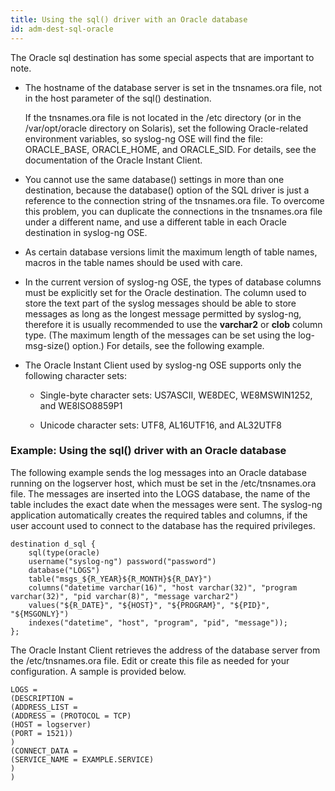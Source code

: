 ```yaml
---
title: Using the sql() driver with an Oracle database
id: adm-dest-sql-oracle
---
```


The Oracle sql destination has some special aspects that are important
to note.

- The hostname of the database server is set in the tnsnames.ora file,
    not in the host parameter of the sql() destination.

    If the tnsnames.ora file is not located in the /etc directory (or in
    the /var/opt/oracle directory on Solaris), set the following
    Oracle-related environment variables, so syslog-ng OSE will find the
    file: ORACLE_BASE, ORACLE_HOME, and ORACLE_SID. For details, see
    the documentation of the Oracle Instant Client.

- You cannot use the same database() settings in more than one
    destination, because the database() option of the SQL driver is just
    a reference to the connection string of the tnsnames.ora file. To
    overcome this problem, you can duplicate the connections in the
    tnsnames.ora file under a different name, and use a different table
    in each Oracle destination in syslog-ng OSE.

- As certain database versions limit the maximum length of table
    names, macros in the table names should be used with care.

- In the current version of syslog-ng OSE, the types of database
    columns must be explicitly set for the Oracle destination. The
    column used to store the text part of the syslog messages should be
    able to store messages as long as the longest message permitted by
    syslog-ng, therefore it is usually recommended to use the
    **varchar2** or **clob** column type. (The maximum length of the
    messages can be set using the log-msg-size() option.) For details,
    see the following example.

- The Oracle Instant Client used by syslog-ng OSE supports only the
    following character sets:

  - Single-byte character sets: US7ASCII, WE8DEC, WE8MSWIN1252, and
        WE8ISO8859P1

  - Unicode character sets: UTF8, AL16UTF16, and AL32UTF8

### Example: Using the sql() driver with an Oracle database

The following example sends the log messages into an Oracle database
running on the logserver host, which must be set in the
/etc/tnsnames.ora file. The messages are inserted into the LOGS
database, the name of the table includes the exact date when the
messages were sent. The syslog-ng application automatically creates the
required tables and columns, if the user account used to connect to the
database has the required privileges.

```config
destination d_sql {
    sql(type(oracle)
    username("syslog-ng") password("password")
    database("LOGS")
    table("msgs_${R_YEAR}${R_MONTH}${R_DAY}")
    columns("datetime varchar(16)", "host varchar(32)", "program varchar(32)", "pid varchar(8)", "message varchar2")
    values("${R_DATE}", "${HOST}", "${PROGRAM}", "${PID}", "${MSGONLY}")
    indexes("datetime", "host", "program", "pid", "message"));
};
```

The Oracle Instant Client retrieves the address of the database server
from the /etc/tnsnames.ora file. Edit or create this file as needed for
your configuration. A sample is provided below.

```config
LOGS =
(DESCRIPTION =
(ADDRESS_LIST =
(ADDRESS = (PROTOCOL = TCP)
(HOST = logserver)
(PORT = 1521))
)
(CONNECT_DATA =
(SERVICE_NAME = EXAMPLE.SERVICE)
)
)
```
